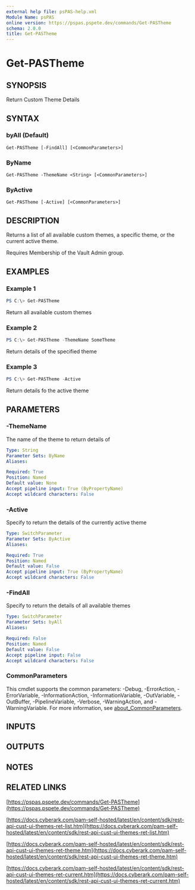 ```yaml
---
external help file: psPAS-help.xml
Module Name: psPAS
online version: https://pspas.pspete.dev/commands/Get-PASTheme
schema: 2.0.0
title: Get-PASTheme
---
```


# Get-PASTheme

## SYNOPSIS
Return Custom Theme Details

## SYNTAX

### byAll (Default)
```
Get-PASTheme [-FindAll] [<CommonParameters>]
```

### ByName
```
Get-PASTheme -ThemeName <String> [<CommonParameters>]
```

### ByActive
```
Get-PASTheme [-Active] [<CommonParameters>]
```

## DESCRIPTION
Returns a list of all available custom themes, a specific theme, or the current active theme.

Requires Membership of the Vault Admin group.

## EXAMPLES

### Example 1
```powershell
PS C:\> Get-PASTheme
```

Return all available custom themes

### Example 2
```powershell
PS C:\> Get-PASTheme -ThemeName SomeTheme
```

Return details of the specified theme

### Example 3
```powershell
PS C:\> Get-PASTheme -Active
```

Return details fo the active theme

## PARAMETERS

### -ThemeName
The name of the theme to return details of

```yaml
Type: String
Parameter Sets: ByName
Aliases:

Required: True
Position: Named
Default value: None
Accept pipeline input: True (ByPropertyName)
Accept wildcard characters: False
```

### -Active
Specify to return the details of the currently active theme

```yaml
Type: SwitchParameter
Parameter Sets: ByActive
Aliases:

Required: True
Position: Named
Default value: False
Accept pipeline input: True (ByPropertyName)
Accept wildcard characters: False
```

### -FindAll
Specify to return the details of all available themes

```yaml
Type: SwitchParameter
Parameter Sets: byAll
Aliases:

Required: False
Position: Named
Default value: False
Accept pipeline input: False
Accept wildcard characters: False
```

### CommonParameters
This cmdlet supports the common parameters: -Debug, -ErrorAction, -ErrorVariable, -InformationAction, -InformationVariable, -OutVariable, -OutBuffer, -PipelineVariable, -Verbose, -WarningAction, and -WarningVariable. For more information, see [about_CommonParameters](http://go.microsoft.com/fwlink/?LinkID=113216).

## INPUTS

## OUTPUTS

## NOTES

## RELATED LINKS

[https://pspas.pspete.dev/commands/Get-PASTheme](https://pspas.pspete.dev/commands/Get-PASTheme)

[https://docs.cyberark.com/pam-self-hosted/latest/en/content/sdk/rest-api-cust-ui-themes-ret-list.htm](https://docs.cyberark.com/pam-self-hosted/latest/en/content/sdk/rest-api-cust-ui-themes-ret-list.htm)

[https://docs.cyberark.com/pam-self-hosted/latest/en/content/sdk/rest-api-cust-ui-themes-ret-theme.htm](https://docs.cyberark.com/pam-self-hosted/latest/en/content/sdk/rest-api-cust-ui-themes-ret-theme.htm)

[https://docs.cyberark.com/pam-self-hosted/latest/en/content/sdk/rest-api-cust-ui-themes-ret-current.htm](https://docs.cyberark.com/pam-self-hosted/latest/en/content/sdk/rest-api-cust-ui-themes-ret-current.htm)
